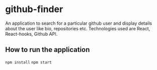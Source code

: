 # github-finder
An application to search for a particular github user and display details about the user like bio, repositories etc.
Technologies used are React, React-hooks, Github API.

## How to run the application
`npm install`
`npm start `
